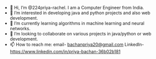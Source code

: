 - 👋 Hi, I’m @224priya-rachel. I am a Computer Engineer from India.
- 👀 I’m interested in developing java and python projects and also web development. 
- 🌱 I’m currently learning algorithms in machine learning and neural networks.
- 💞️ I’m looking to collaborate on various projects in java/python or web development.
- 📫 How to reach me: 
                     email- bachanpriya20@gmail.com 
                     LinkedIn- https://www.linkedin.com/in/priya-bachan-36b02b181 

<!---
224priya-rachel/224priya-rachel is a ✨ special ✨ repository because its `README.md` (this file) appears on your GitHub profile.
You can click the Preview link to take a look at your changes.
--->
